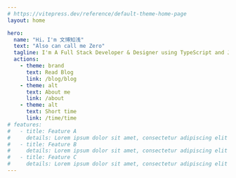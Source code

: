 ```yaml
---
# https://vitepress.dev/reference/default-theme-home-page
layout: home

hero:
  name: "Hi，I'm 文博知浅"
  text: "Also can call me Zero"
  tagline: I'm A Full Stack Developer & Designer using TypeScript and JavaScript
  actions:
    - theme: brand
      text: Read Blog
      link: /blog/blog
    - theme: alt
      text: About me
      link: /about
    - theme: alt
      text: Short time
      link: /time/time
# features:
#   - title: Feature A
#     details: Lorem ipsum dolor sit amet, consectetur adipiscing elit
#   - title: Feature B
#     details: Lorem ipsum dolor sit amet, consectetur adipiscing elit
#   - title: Feature C
#     details: Lorem ipsum dolor sit amet, consectetur adipiscing elit
---
```

